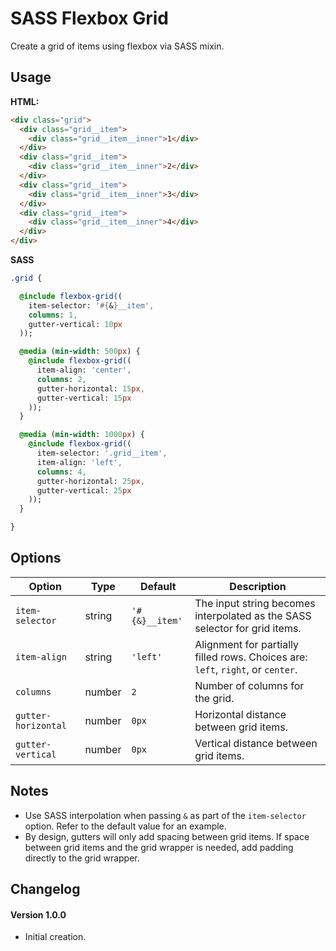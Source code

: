# SASS Flexbox Grid

Create a grid of items using flexbox via SASS mixin.

## Usage

**HTML:**
```html
<div class="grid">
  <div class="grid__item">
    <div class="grid__item__inner">1</div>
  </div>
  <div class="grid__item">
    <div class="grid__item__inner">2</div>
  </div>
  <div class="grid__item">
    <div class="grid__item__inner">3</div>
  </div>
  <div class="grid__item">
    <div class="grid__item__inner">4</div>
  </div>
</div>
```

**SASS**
```sass
.grid {

  @include flexbox-grid((
    item-selector: '#{&}__item',
    columns: 1,
    gutter-vertical: 10px
  ));

  @media (min-width: 500px) {
    @include flexbox-grid((
      item-align: 'center',
      columns: 2,
      gutter-horizontal: 15px,
      gutter-vertical: 15px
    ));
  }

  @media (min-width: 1000px) {
    @include flexbox-grid((
      item-selector: '.grid__item',
      item-align: 'left',
      columns: 4,
      gutter-horizontal: 25px,
      gutter-vertical: 25px
    ));
  }

}
```

## Options

Option | Type | Default | Description
------ | ---- | ------- | -----------
`item-selector` | string | `'#{&}__item'` | The input string becomes interpolated as the SASS selector for grid items.
`item-align` | string | `'left'` | Alignment for partially filled rows. Choices are: `left`, `right`, or `center`.
`columns` | number | `2` | Number of columns for the grid.
`gutter-horizontal` | number | `0px` | Horizontal distance between grid items.
`gutter-vertical` | number | `0px` | Vertical distance between grid items.

## Notes

* Use SASS interpolation when passing `&` as part of the `item-selector` option. Refer to the default value for an example.
* By design, gutters will only add spacing between grid items. If space between grid items and the grid wrapper is needed, add padding directly to the grid wrapper.

## Changelog

#### Version 1.0.0
* Initial creation.